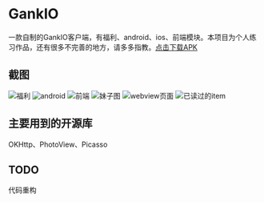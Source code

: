 # GankIO
一款自制的GankIO客户端，有福利、android、ios、前端模块。本项目为个人练习作品，还有很多不完善的地方，请多多指教。[点击下载APK][APK]

截图
--------------
![福利][1] ![android][2] ![前端][3] ![妹子图][4]
![webview页面][5] ![已读过的item][6]

主要用到的开源库
---------------
OKHttp、PhotoView、Picasso

TODO
---------------
代码重构

[APK]: https://github.com/Brandon-Winterfell/GankIO/releases/download/v1.0.0/GankIO.1.0.apk
[1]: images/1.png
[2]: images/2.png
[3]: images/3.png
[4]: images/4.png
[5]: images/5.png
[6]: images/6.png
